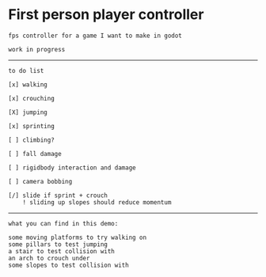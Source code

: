 # First person player controller

    fps controller for a game I want to make in godot

    work in progress

___

    to do list

    [x] walking

    [x] crouching

    [X] jumping

    [x] sprinting

    [ ] climbing?

    [ ] fall damage

    [ ] rigidbody interaction and damage

    [ ] camera bobbing

    [/] slide if sprint + crouch
        ! sliding up slopes should reduce momentum

___

    what you can find in this demo:

    some moving platforms to try walking on
    some pillars to test jumping
    a stair to test collision with
    an arch to crouch under
    some slopes to test collision with
